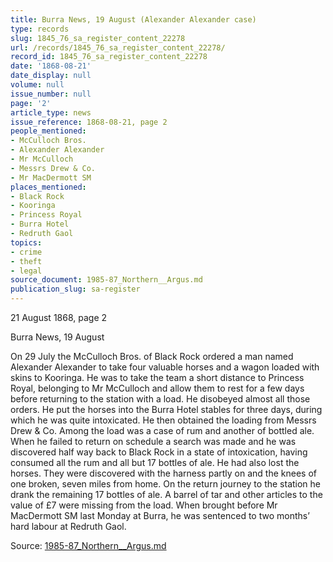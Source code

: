 ```yaml
---
title: Burra News, 19 August (Alexander Alexander case)
type: records
slug: 1845_76_sa_register_content_22278
url: /records/1845_76_sa_register_content_22278/
record_id: 1845_76_sa_register_content_22278
date: '1868-08-21'
date_display: null
volume: null
issue_number: null
page: '2'
article_type: news
issue_reference: 1868-08-21, page 2
people_mentioned:
- McCulloch Bros.
- Alexander Alexander
- Mr McCulloch
- Messrs Drew & Co.
- Mr MacDermott SM
places_mentioned:
- Black Rock
- Kooringa
- Princess Royal
- Burra Hotel
- Redruth Gaol
topics:
- crime
- theft
- legal
source_document: 1985-87_Northern__Argus.md
publication_slug: sa-register
---
```


21 August 1868, page 2

Burra News, 19 August

On 29 July the McCulloch Bros. of Black Rock ordered a man named Alexander Alexander to take four valuable horses and a wagon loaded with skins to Kooringa.  He was to take the team a short distance to Princess Royal, belonging to Mr McCulloch and allow them to rest for a few days before returning to the station with a load.  He disobeyed almost all those orders.  He put the horses into the Burra Hotel stables for three days, during which he was quite intoxicated.  He then obtained the loading from Messrs Drew & Co.  Among the load was a case of rum and another of bottled ale.  When he failed to return on schedule a search was made and he was discovered half way back to Black Rock in a state of intoxication, having consumed all the rum and all but 17 bottles of ale.  He had also lost the horses.  They were discovered with the harness partly on and the knees of one broken, seven miles from home.  On the return journey to the station he drank the remaining 17 bottles of ale.  A barrel of tar and other articles to the value of £7 were missing from the load.  When brought before Mr MacDermott SM last Monday at Burra, he was sentenced to two months’ hard labour at Redruth Gaol.

Source: [1985-87_Northern__Argus.md](/downloads/markdown/1985-87_Northern__Argus.md)
